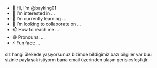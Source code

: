 - 👋 Hi, I’m @bayking01
- 👀 I’m interested in ...
- 🌱 I’m currently learning ...
- 💞️ I’m looking to collaborate on ...
- 📫 How to reach me ...
- 😄 Pronouns: ...
- ⚡ Fun fact: ...

<!---
bayking01/bayking01 is a ✨ special ✨ repository because its `README.md` (this file) appears on your GitHub profile.
You can click the Preview link to take a look at your changes.
--->
siz hangi ülekede yaşıyorsunuz
bizimde bildiğimiz bazı bilgiler var 
buu sizinle paylaşak istiyorm 
bana email üzerinden ulaşın 
gerisicsfoşfkjlr
